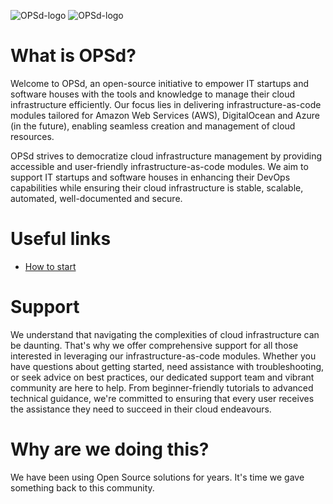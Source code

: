 ![OPSd-logo](https://raw.githubusercontent.com/opsd-io/profile/main/images/OPSd-logo-m-light-trn.svg#gh-light-mode-only)
![OPSd-logo](https://raw.githubusercontent.com/opsd-io/profile/main/images/OPSd-logo-m-grey-trn.svg#gh-dark-mode-only)

# What is OPSd?
Welcome to OPSd, an open-source initiative to empower IT startups and software houses with the tools and knowledge to manage their cloud infrastructure efficiently. Our focus lies in delivering infrastructure-as-code modules tailored for Amazon Web Services (AWS), DigitalOcean and Azure (in the future), enabling seamless creation and management of cloud resources.

OPSd strives to democratize cloud infrastructure management by providing accessible and user-friendly infrastructure-as-code modules. We aim to support IT startups and software houses in enhancing their DevOps capabilities while ensuring their cloud infrastructure is stable, scalable, automated, well-documented and secure.

# Useful links
- [How to start](https://github.com/opsd-io/contribution)

# Support
We understand that navigating the complexities of cloud infrastructure can be daunting. That's why we offer comprehensive support for all those interested in leveraging our infrastructure-as-code modules. Whether you have questions about getting started, need assistance with troubleshooting, or seek advice on best practices, our dedicated support team and vibrant community are here to help. From beginner-friendly tutorials to advanced technical guidance, we're committed to ensuring that every user receives the assistance they need to succeed in their cloud endeavours.

# Why are we doing this? 
We have been using Open Source solutions for years. It's time we gave something back to this community.
